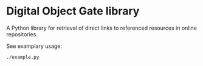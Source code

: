 # Digital Object Gate library
A Python library for retrieval of direct links to referenced resources in online repositories. 

See examplary usage:
```bash
./example.py
```
